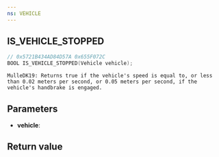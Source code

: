 ```yaml
---
ns: VEHICLE
---
```

## IS_VEHICLE_STOPPED

```c
// 0x5721B434AD84D57A 0x655F072C
BOOL IS_VEHICLE_STOPPED(Vehicle vehicle);
```

```
MulleDK19: Returns true if the vehicle's speed is equal to, or less than 0.02 meters per second, or 0.05 meters per second, if the vehicle's handbrake is engaged.  
```

## Parameters
* **vehicle**: 

## Return value
